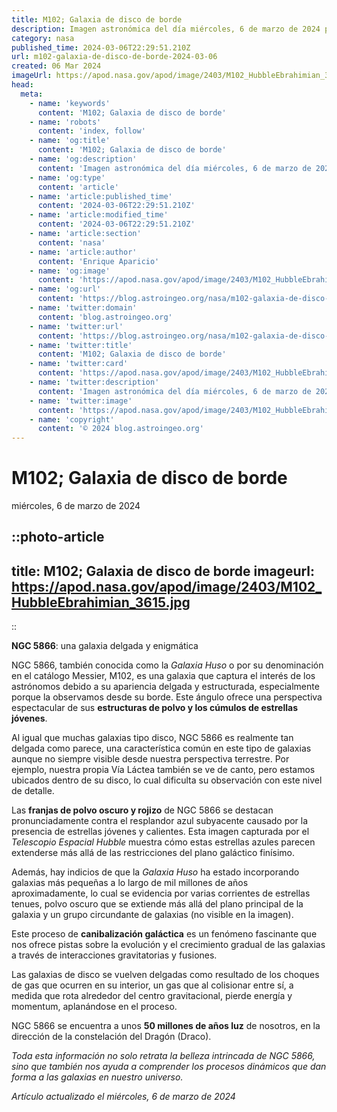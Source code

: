 ```yaml
---
title: M102; Galaxia de disco de borde
description: Imagen astronómica del día miércoles, 6 de marzo de 2024 por la NASA; M102; Galaxia de disco de borde
category: nasa
published_time: 2024-03-06T22:29:51.210Z
url: m102-galaxia-de-disco-de-borde-2024-03-06
created: 06 Mar 2024
imageUrl: https://apod.nasa.gov/apod/image/2403/M102_HubbleEbrahimian_3615.jpg
head:
  meta:
    - name: 'keywords'
      content: 'M102; Galaxia de disco de borde'
    - name: 'robots'
      content: 'index, follow'
    - name: 'og:title'
      content: 'M102; Galaxia de disco de borde'
    - name: 'og:description'
      content: 'Imagen astronómica del día miércoles, 6 de marzo de 2024 por la NASA; M102; Galaxia de disco de borde'
    - name: 'og:type'
      content: 'article'
    - name: 'article:published_time'
      content: '2024-03-06T22:29:51.210Z'
    - name: 'article:modified_time'
      content: '2024-03-06T22:29:51.210Z'
    - name: 'article:section'
      content: 'nasa'
    - name: 'article:author'
      content: 'Enrique Aparicio'
    - name: 'og:image'
      content: 'https://apod.nasa.gov/apod/image/2403/M102_HubbleEbrahimian_3615.jpg'
    - name: 'og:url'
      content: 'https://blog.astroingeo.org/nasa/m102-galaxia-de-disco-de-borde-2024-03-06'
    - name: 'twitter:domain'
      content: 'blog.astroingeo.org'
    - name: 'twitter:url'
      content: 'https://blog.astroingeo.org/nasa/m102-galaxia-de-disco-de-borde-2024-03-06'
    - name: 'twitter:title'
      content: 'M102; Galaxia de disco de borde'
    - name: 'twitter:card'
      content: 'https://apod.nasa.gov/apod/image/2403/M102_HubbleEbrahimian_3615.jpg'
    - name: 'twitter:description'
      content: 'Imagen astronómica del día miércoles, 6 de marzo de 2024 por la NASA; M102; Galaxia de disco de borde'
    - name: 'twitter:image'
      content: 'https://apod.nasa.gov/apod/image/2403/M102_HubbleEbrahimian_3615.jpg'
    - name: 'copyright'
      content: '© 2024 blog.astroingeo.org'
---
```

# M102; Galaxia de disco de borde
miércoles, 6 de marzo de 2024


::photo-article
---
title: M102; Galaxia de disco de borde
imageurl: https://apod.nasa.gov/apod/image/2403/M102_HubbleEbrahimian_3615.jpg
---
::



**NGC 5866**: una galaxia delgada y enigmática

NGC 5866, también conocida como la *Galaxia Huso* o por su denominación en el catálogo Messier, M102, es una galaxia que captura el interés de los astrónomos debido a su apariencia delgada y estructurada, especialmente porque la observamos desde su borde. Este ángulo ofrece una perspectiva espectacular de sus **estructuras de polvo y los cúmulos de estrellas jóvenes**.

Al igual que muchas galaxias tipo disco, NGC 5866 es realmente tan delgada como parece, una característica común en este tipo de galaxias aunque no siempre visible desde nuestra perspectiva terrestre. Por ejemplo, nuestra propia Vía Láctea también se ve de canto, pero estamos ubicados dentro de su disco, lo cual dificulta su observación con este nivel de detalle.

Las **franjas de polvo oscuro y rojizo** de NGC 5866 se destacan pronunciadamente contra el resplandor azul subyacente causado por la presencia de estrellas jóvenes y calientes. Esta imagen capturada por el *Telescopio Espacial Hubble* muestra cómo estas estrellas azules parecen extenderse más allá de las restricciones del plano galáctico finísimo.

Además, hay indicios de que la *Galaxia Huso* ha estado incorporando galaxias más pequeñas a lo largo de mil millones de años aproximadamente, lo cual se evidencia por varias corrientes de estrellas tenues, polvo oscuro que se extiende más allá del plano principal de la galaxia y un grupo circundante de galaxias (no visible en la imagen).

Este proceso de **canibalización galáctica** es un fenómeno fascinante que nos ofrece pistas sobre la evolución y el crecimiento gradual de las galaxias a través de interacciones gravitatorias y fusiones.

Las galaxias de disco se vuelven delgadas como resultado de los choques de gas que ocurren en su interior, un gas que al colisionar entre sí, a medida que rota alrededor del centro gravitacional, pierde energía y momentum, aplanándose en el proceso.

NGC 5866 se encuentra a unos **50 millones de años luz** de nosotros, en la dirección de la constelación del Dragón (Draco).

_Toda esta información no solo retrata la belleza intrincada de NGC 5866, sino que también nos ayuda a comprender los procesos dinámicos que dan forma a las galaxias en nuestro universo._

_Artículo actualizado el miércoles, 6 de marzo de 2024_